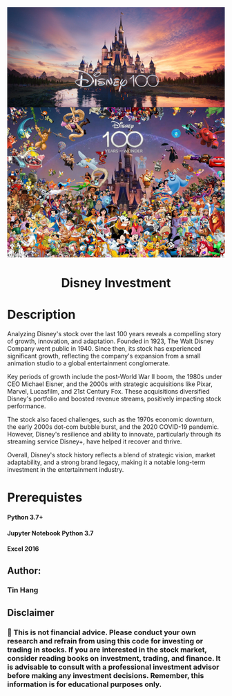 <center>
  <img src="Disney100Years.PNG" alt="Disney 100 Years">
</center>
<h1 align="center">Disney Investment</h1>

# Description
Analyzing Disney's stock over the last 100 years reveals a compelling story of growth, innovation, and adaptation. Founded in 1923, The Walt Disney Company went public in 1940. Since then, its stock has experienced significant growth, reflecting the company's expansion from a small animation studio to a global entertainment conglomerate.

Key periods of growth include the post-World War II boom, the 1980s under CEO Michael Eisner, and the 2000s with strategic acquisitions like Pixar, Marvel, Lucasfilm, and 21st Century Fox. These acquisitions diversified Disney's portfolio and boosted revenue streams, positively impacting stock performance.

The stock also faced challenges, such as the 1970s economic downturn, the early 2000s dot-com bubble burst, and the 2020 COVID-19 pandemic. However, Disney's resilience and ability to innovate, particularly through its streaming service Disney+, have helped it recover and thrive.

Overall, Disney's stock history reflects a blend of strategic vision, market adaptability, and a strong brand legacy, making it a notable long-term investment in the entertainment industry.

# Prerequistes

#### Python 3.7+

#### Jupyter Notebook Python 3.7  

#### Excel 2016

## Author:  
### Tin Hang  

## Disclaimer
### 🔴 This is not financial advice. Please conduct your own research and refrain from using this code for investing or trading in stocks. If you are interested in the stock market, consider reading books on investment, trading, and finance. It is advisable to consult with a professional investment advisor before making any investment decisions. Remember, this information is for educational purposes only.    
